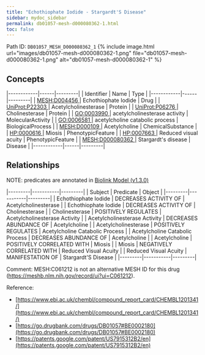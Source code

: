 ```yaml
---
title: "Echothiophate Iodide - Stargardt'S Disease"
sidebar: mydoc_sidebar
permalink: db01057-mesh-d000080362-1.html
toc: false 
---
```



Path ID: `DB01057_MESH_D000080362_1`
{% include image.html url="images/db01057-mesh-d000080362-1.png" file="db01057-mesh-d000080362-1.png" alt="db01057-mesh-d000080362-1" %}

## Concepts

|------------|------|---------|
| Identifier | Name | Type    |
|------------|------|---------|
| <a href="https://identifiers.org/MESH:D004456">MESH:D004456 </a> | Echothiophate Iodide | Drug |
| <a href="https://identifiers.org/UniProt:P22303">UniProt:P22303 </a> | Acetylcholinesterase | Protein |
| <a href="https://identifiers.org/UniProt:P06276">UniProt:P06276 </a> | Cholinesterase | Protein |
| <a href="https://identifiers.org/GO:0003990">GO:0003990 </a> | acetylcholinesterase activity | MolecularActivity |
| <a href="https://identifiers.org/GO:0006581">GO:0006581 </a> | acetylcholine catabolic process | BiologicalProcess |
| <a href="https://identifiers.org/MESH:D000109">MESH:D000109 </a> | Acetylcholine | ChemicalSubstance |
| <a href="https://identifiers.org/HP:0000616">HP:0000616 </a> | Miosis | PhenotypicFeature |
| <a href="https://identifiers.org/HP:0007663">HP:0007663 </a> | Reduced visual acuity | PhenotypicFeature |
| <a href="https://identifiers.org/MESH:D000080362">MESH:D000080362 </a> | Stargardt's disease | Disease |
|------------|------|---------|

## Relationships


NOTE: predicates are annotated in <a href="https://github.com/biolink/biolink-model/releases/tag/v1.3.0">Biolink Model (v1.3.0)</a>

|---------|-----------|---------|
| Subject | Predicate | Object  |
|---------|-----------|---------|
| Echothiophate Iodide | DECREASES ACTIVITY OF | Acetylcholinesterase |
| Echothiophate Iodide | DECREASES ACTIVITY OF | Cholinesterase |
| Cholinesterase | POSITIVELY REGULATES | Acetylcholinesterase Activity |
| Acetylcholinesterase Activity | DECREASES ABUNDANCE OF | Acetylcholine |
| Acetylcholinesterase | POSITIVELY REGULATES | Acetylcholine Catabolic Process |
| Acetylcholine Catabolic Process | DECREASES ABUNDANCE OF | Acetylcholine |
| Acetylcholine | POSITIVELY CORRELATED WITH | Miosis |
| Miosis | NEGATIVELY CORRELATED WITH | Reduced Visual Acuity |
| Reduced Visual Acuity | MANIFESTATION OF | Stargardt'S Disease |
|---------|-----------|---------|

Comment: MESH:C061212 is not an alternative MESH ID for this drug (https://meshb.nlm.nih.gov/record/ui?ui=C061212).

Reference: 
  - [https://www.ebi.ac.uk/chembl/compound_report_card/CHEMBL1201341/](https://www.ebi.ac.uk/chembl/compound_report_card/CHEMBL1201341/)
  - [https://go.drugbank.com/drugs/DB01057#BE0002180](https://go.drugbank.com/drugs/DB01057#BE0002180)
  - [https://patents.google.com/patent/US7915312B2/en](https://patents.google.com/patent/US7915312B2/en)
